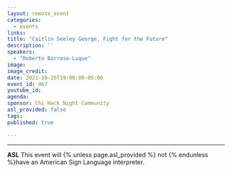 ```yaml
---
layout: remote_event
categories:
  - events
links: 
title: "Caitlin Seeley George, Fight for the Future"
description: ''
speakers:
  - "Roberto Barroso-Luque"
image: 
image_credit:
date: 2021-10-26T19:00:00-05:00
event_id: 467
youtube_id: 
agenda: 
sponsor: Chi Hack Night Community
asl_provided: false
tags: 
published: true

---
```



---

**ASL** This event will {% unless page.asl_provided %} not {% endunless %}have an American Sign Language interpreter.

